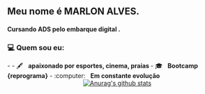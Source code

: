 

<!--
**marlonalessandro/marlonalessandro** is a ✨ _special_ ✨ repository because its `README.md` (this file) appears on your GitHub profile.

Here are some ideas to get you started:

- 🔭 I’m currently working on ...
- 🌱 I’m currently learning ...
- 👯 I’m looking to collaborate on ...
- 🤔 I’m looking for help with ...
- 💬 Ask me about ...
- 📫 How to reach me: ...
- 😄 Pronouns: ...
- ⚡ Fun fact: ...
--><h2> Meu nome é <strong>MARLON ALVES</strong>. 

<h4> Cursando ADS pelo embarque digital .<h4>
      
  
<h3> 💻 Quem sou eu:</h3> 
- 
- 🖋️ &nbsp; <strong> apaixonado por esportes, cinema, praias </strong>  
- 🎓 &nbsp; <strong>Bootcamp {reprograma}</strong>
- :computer: &nbsp; <strong> Em constante evolução</strong>






  </br>
<div align="center">
<a href="https://github-readme-stats-anuraghazra1.vercel.app/api?username=marlonalessandro"><img src="https://github-readme-stats.anuraghazra1.vercel.app/api?username=marlonalessandro&show_icons=true&include_all_commits=true&theme=radical" alt="Anurag's github stats"/>
</a>
</div>

</div>
